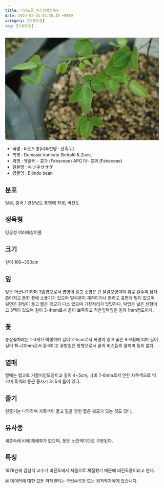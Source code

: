 ```yaml
---
title: 비진도콩_비추천명산흑두
date: 2024-03-31 02:35:15 +0800
category: [식물도감]
tag: [식물도감]
---
```




![비진도콩[비추천명 : 산흑두]](/assets/img/fileUpload/plants/basic/Leguminosae/Dumasia/12262/12262_1_th2.JPG)
- 국명 : 비진도콩[비추천명 : 산흑두]
- 학명 : Dumasia truncata Siebold & Zucc.
- 과명 : 앵글러 - 콩과 (Fabaceae) APG Ⅳ- 콩과 (Fabaceae)
- 일본명 : キツネササゲ
- 영문명 : Bijindo bean


## 분포
일본, 중국 / 경상남도 통영에 자생, 비진도
## 생육형
덩굴성 여러해살이풀
## 크기
길이 100~300cm
## 잎
잎은 어긋나기하며 3출엽으로서 엽병이 길고 소엽은 긴 달걀모양이며 위로 갈수록 점차 좁아지고 둔한 끝에 소돌기가 있으며 밑부분이 재저이거나 둔하고 표면에 털이 없으며 뒷면은 흰빛이 돌고 짧은 복모가 다소 있으며 가장자리가 밋밋하다. 탁엽은 넓은 선형이고 3맥이 있으며 길이 3-4mm로서 끝이 뾰족하고 작은잎턱잎은 길이 1mm정도이다.
## 꽃
총상꽃차례는 1-3개가 액생하며 길이 2-5cm로서 화경이 있고 꽃은 8-9월에 피며 길이 길이 15~20mm로서 황색이고 꽃받침은 통형으로서 끝이 비스듬히 잘리며 털이 없다.
## 열매
열매는 협과로 거꿀피침모양이고 길이 4~5cm, 나비 7-8mm로서 연한 자주색으로 익으며 흑색의 둥근 종자가 3~5개 들어 있다.
## 줄기
원줄기는 나약하며 자흑색이 돌고 밑을 향한 짧은 복모가 있는 것도 있다.
## 유사종
새콩속에 비해 폐쇄화가 없으며, 꽃은 노란색이므로 구분된다. 
## 특징
1978년에 김삼식 교수가 비진도에서 처음으로 채집했기 때문에 비진도콩이라고 한다.






본 데이터에 대한 모든 저작권리는 국립수목원 또는 원저작자에게 있습니다.
